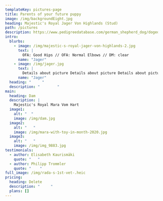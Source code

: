 ```yaml
---
templateKey: pictures-page
title: Parents of your future puppy
image: /img/backgroundEight.jpg
heading: Majestic's Royal Jager Von Highlands (Stud)
path: /pictures
description: https://www.pedigreedatabase.com/german_shepherd_dog/dogedit.html?p_dogid=2888487
intro:
  blurbs:
    - image: /img/majestic-s-royal-jager-von-highlands-2.jpg
      text: |
        OFA: Good Hips // OFA: Normal Elbows // DM: clear 
      name: "Jager"
    - image: /img/jager.jpg
      text: |
        Details about picture Details about picture Details about picture
      name: "Jager"
  heading: "     "
  description: "        "
main:
  heading: Dam
  description: |
    Majestic's Royal Mara Vom Hart
  image1:
    alt: "  "
    image: /img/dam.jpg
  image2:
    alt: "   "
    image: /img/mara-with-toy-in-month-2020.jpg
  image3:
    alt: "   "
    image: /img/img_9883.jpg
testimonials:
  - author: Elisabeth Kaurismäki
    quote: "   "
  - author: Philipp Trommler
    quote: "    "
full_image: /img/rada-s-1st-vet-.heic
pricing:
  heading: Delete
  description: "     "
  plans: []
---
```

